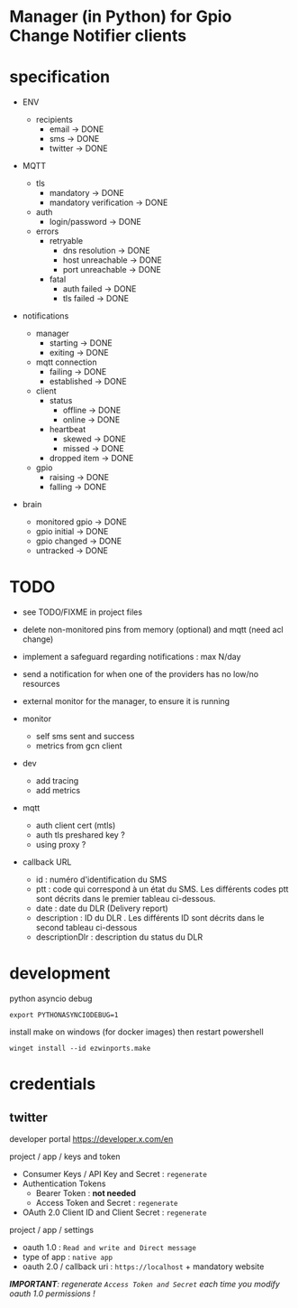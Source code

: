 # Manager (in Python) for Gpio Change Notifier clients

# specification

- ENV
    - recipients
        - email -> DONE
        - sms -> DONE
        - twitter -> DONE

- MQTT
    - tls
        - mandatory -> DONE
        - mandatory verification -> DONE
    - auth
        - login/password -> DONE
    - errors
        - retryable
            - dns resolution -> DONE
            - host unreachable -> DONE
            - port unreachable -> DONE
        - fatal
            - auth failed -> DONE
            - tls failed -> DONE

- notifications
    - manager
        - starting -> DONE
        - exiting -> DONE
    - mqtt connection
        - failing -> DONE
        - established -> DONE
    - client
        - status
            - offline -> DONE
            - online -> DONE
        - heartbeat
            - skewed -> DONE
            - missed -> DONE
        - dropped item -> DONE
    - gpio
        - raising -> DONE
        - falling -> DONE

- brain
    - monitored gpio -> DONE
    - gpio initial -> DONE
    - gpio changed -> DONE
    - untracked -> DONE

# TODO

- see TODO/FIXME in project files

- delete non-monitored pins from memory (optional) and mqtt (need acl change)

- implement a safeguard regarding notifications : max N/day

- send a notification for when one of the providers has no low/no resources

- external monitor for the manager, to ensure it is running

- monitor
    - self sms sent and success
    - metrics from gcn client

- dev
    - add tracing
    - add metrics

- mqtt
    - auth client cert (mtls)
    - auth tls preshared key ?
    - using proxy ?

- callback URL
    - id : numéro d'identification du SMS
    - ptt : code qui correspond à un état du SMS. Les différents codes ptt sont décrits dans le premier tableau
      ci-dessous.
    - date : date du DLR (Delivery report)
    - description : ID du DLR . Les différents ID sont décrits dans le second tableau ci-dessous
    - descriptionDlr : description du status du DLR

# development

python asyncio debug

    export PYTHONASYNCIODEBUG=1

install make on windows (for docker images) then restart powershell

    winget install --id ezwinports.make

# credentials

## twitter

developer portal https://developer.x.com/en

project / app / keys and token

- Consumer Keys / API Key and Secret : `regenerate`
- Authentication Tokens
    - Bearer Token : **not needed**
    - Access Token and Secret : `regenerate`
- OAuth 2.0 Client ID and Client Secret : `regenerate`

project / app / settings

- oauth 1.0 : `Read and write and Direct message`
- type of app : `native app`
- oauth 2.0 / callback uri : `https://localhost` + mandatory website

_**IMPORTANT**: regenerate `Access Token and Secret` each time you modify oauth 1.0 permissions !_
